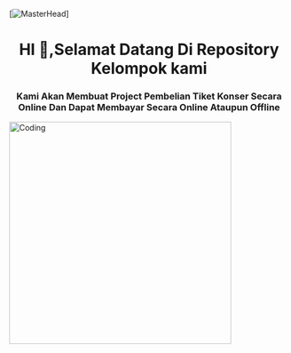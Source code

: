 [![MasterHead](https://media.istockphoto.com/id/1299692886/id/vektor/spanduk-konsep-kata-manajemen-proyek.jpg?s=170667a&w=0&k=20&c=hRcR-CadsR5qtOEdWSHecAp8s8IbZZePyHAOKSzFlEk=)]

<h1 align ="center"> HI 👋,Selamat Datang Di Repository Kelompok kami</h1>
<h3 align ="center">Kami Akan Membuat Project Pembelian Tiket Konser Secara Online Dan Dapat Membayar Secara Online Ataupun Offline</h3>

<img align="center" alt="Coding" width="400" src="https://media.tenor.com/lU6jP4hbWLkAAAAC/concert-performing.gif">
